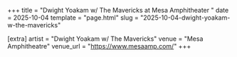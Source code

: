 +++
title = "Dwight Yoakam w/ The Mavericks at Mesa Amphitheater "
date = 2025-10-04
template = "page.html"
slug = "2025-10-04-dwight-yoakam-w-the-mavericks"

[extra]
artist = "Dwight Yoakam w/ The Mavericks"
venue = "Mesa Amphitheatre"
venue_url = "https://www.mesaamp.com/"
+++
